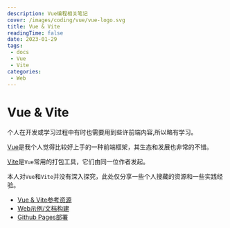 ```yaml
---
description: Vue编程相关笔记
cover: /images/coding/vue/vue-logo.svg
title: Vue & Vite
readingTime: false
date: 2023-01-29
tags:
 - docs
 - Vue
 - Vite
categories:
 - Web
---
```


# Vue & Vite

个人在开发或学习过程中有时也需要用到些许前端内容,所以略有学习。

[Vue](https://cn.vuejs.org/guide/introduction.html)是我个人觉得比较好上手的一种前端框架，其生态和发展也非常的不错。

[Vite](https://cn.vitejs.dev/)是`Vue`常用的打包工具，它们由同一位作者发起。

本人对`Vue`和`Vite`并没有深入探究，此处仅分享一些个人搜藏的资源和一些实践经验。

* [Vue & Vite参考资源](./reference.md)
* [Web示例/文档构建](./docs-build.md)
* [Github Pages部署](./gh-pages.md)